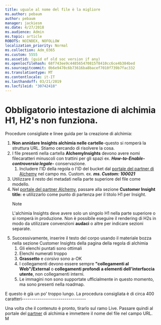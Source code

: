```yaml
---
title: uguale al nome del file è la migliore
ms.author: pebaum
author: pebaum
manager: jackiesm
ms.date: 4/27/2018
ms.audience: Admin
ms.topic: article
ROBOTS: NOINDEX, NOFOLLOW
localization_priority: Normal
ms.collection: Adm_O365
ms.custom: 5555
ms.assetid: (guid of old soc version if any)
ms.openlocfilehash: 68f743ee9c448565470815f8410cc6ce4b384bed
ms.sourcegitcommit: 0b6e9470c6b73616ba8bacef7010f739b7fac332
ms.translationtype: MT
ms.contentlocale: it-IT
ms.lasthandoff: 03/21/2019
ms.locfileid: "30742418"
---
```

# <a name="required-alchemy-header-h1-h2s-dont-work"></a>Obbligatorio intestazione di alchimia H1, H2's non funziona.
Procedure consigliate e linee guida per la creazione di alchimia:

1. **Non annidare Insights alchimia nelle cartelle**-questo si romperà la struttura URL. Stiamo cercando di risolvere la cosa.
1. I file presenti nella cartella **AlchemyInsights** devono avere nomi filecaratteri minuscoli con trattini per gli spazi ex. ***How-to-Enable-controversia legale-*** conservazione.
    1. Includere l'ID della regola o l'ID del bucket dal [portale del partner di Alchemy](https://alchemyportal.azurewebsites.net) nel campo ms. Custom. ex. ***ms. Custom: 100021***
1. Utilizzare il resto dei metadati nella parte superiore del file come modello.
1. Nel [portale del partner Alchemy](https://alchemyportal.azurewebsites.net), passare alla sezione **Customer Insight title:** e utilizzarlo come punto di partenza per il titolo H1 per Insight. 
    > [!NOTE]
    > L'alchimia Insights deve avere solo un singolo H1 nella parte superiore o si romperà in produzione. Non è possibile eseguire il rendering di H2s in modo da utilizzare convenzioni **audaci** o altre per indicare sezioni separate.
1. Successivamente, inserire il testo del corpo usando il materiale bozza nella sezione Customer Insights della pagina della regola di alchimia
    1. Gli elenchi puntati sono ottimali
    1. Elenchi numerati troppo
    1. **Grassetto** e *corsivo* sono a-OK
    1. I collegamenti devono essere sempre **"collegamenti al Web"/External** o **collegamenti profondi a elementi dell'interfaccia utente**, non collegamenti interni.
    1. Le immagini non sono supportate ufficialmente in questo momento, ma sono presenti nella roadmap.

E questo è già un po' troppo lungo. La procedura consigliata è di circa 400 caratteri---------------------------------

Una volta che il contenuto è pronto, tirarlo sul ramo Live. Passare quindi al portale del [partner](https://alchemyportal.azurewebsites.net) di alchimia e immettere il nome del file nel campo URL. M